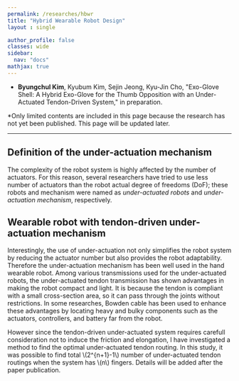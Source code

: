 ```yaml
---
permalink: /researches/hbwr
title: "Hybrid Wearable Robot Design"
layout : single

author_profile: false
classes: wide
sidebar:
  nav: "docs"
mathjax: true
---
```

- **Byungchul Kim**, Kyubum Kim, Sejin Jeong, Kyu-Jin Cho, "Exo-Glove Shell: A Hybrid Exo-Glove for the Thumb Opposition with an Under-Actuated Tendon-Driven System," in preparation.


*Only limited contents are included in this page because the research has not yet been published. This page will be updated later.

---

**Definition of the under-actuation mechanism**
---
The complexity of the robot system is highly affected by the number of actuators. For this reason, several researchers have tried to use less number of actuators than the robot actual degree of freedoms (DoF); these robots and mechanism were named as <i> under-actuated robots </i> and <i>under-actuation mechanism</i>, respectively.

**Wearable robot with tendon-driven under-actuation mechanism**
---
Interestingly, the use of under-actuation not only simplifies the robot system by reducing the actuator number but also provides the robot adaptability. Therefore the under-actuation mechanism has been well used in the hand wearable robot. Among various transmissions used for the under-actuated robots, the under-actuated tendon transmission has shown advantages in making the robot compact and light. It is because the tendon is compliant with a small cross-section area, so it can pass through the joints without restrictions. In some researches, Bowden cable has been used to enhance these advantages by locating heavy and bulky components such as the actuators, controllers, and battery far from the robot.

However since the tendon-driven under-actuated system requires carefull consideration not to induce the friction and elongation, I have investigated a method to find the optimal under-actuated tendon routing. In this study, it was possible to find total \\(2^{n+1}-1\\) number of under-actuated tendon routings when the system has \\(n\\) fingers. Details will be added after the paper publication.


